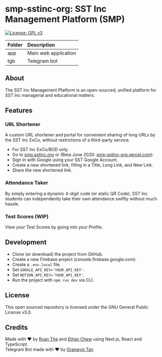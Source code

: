 # smp-sstinc-org: SST Inc Management Platform (SMP)

[![License: GPL v3](https://img.shields.io/badge/License-GPLv3-blue.svg)](https://www.gnu.org/licenses/gpl-3.0)

| Folder | Description
|:-|:-|
| app | Main web application
| tgb | Telegram bot

## About

The SST Inc Management Platform is an open-sourced, unified platform for SST Inc managerial and educational matters.

## Features

### URL Shortener

A custom URL shortener and portal for convenient sharing of long URLs by the SST Inc ExCo, without restrictions of a third-party service.

- For SST Inc ExCo/BOD only.
- Go to [smp.sstinc.org](https://smp.sstinc.org) or (Beta June 2020: [smp-sstinc-org.vercel.com](smp-sstinc-org.vercel.com)).
- Sign in with Google using your SST Google Account.
- Create a new shortened link, filling in a Title, Long Link, and New Link.
- Share the new shortened link.

### Attendance Taker

By simply entering a dynamic 4-digit code (or static QR Code), SST Inc students can independently take their own attendance swiftly without much hassle.

### Test Scores (WIP)

View your Test Scores by going into your Profile.

## Development

- Clone (or download) the project from GitHub.
- Create a new Firebase project (console.firebase.google.com).
- Create a `.env.local` file.
- Set `GOOGLE_API_KEY='YOUR_API_KEY'`.
- Set `NOTION_API_KEY='YOUR_API_KEY'`.
- Run the project with `npm run dev` via CLI.

## License

This open sourced repository is licensed under the GNU General Public License v3.0.

## Credits

Made with :heart: by [Ryan The](https://ryanthe.com/) and [Ethan Chew](https://ethanchew.me/) using Next.js, React and TypeScript.  
Telegram Bot made with :heart: by [Granwyn Tan](https://granwyntan.github.io/)

